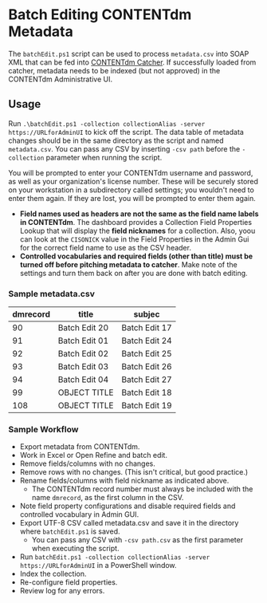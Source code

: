 # Batch Editing CONTENTdm Metadata
The `batchEdit.ps1` script can be used to process `metadata.csv` into SOAP XML that can be fed into [CONTENTdm Catcher](https://www.oclc.org/support/services/contentdm/help/add-ons-help/contentdm-catcher.en.html). If successfully loaded from catcher, metadata needs to be indexed (but not approved) in the CONTENTdm Administrative UI.

## Usage
Run `.\batchEdit.ps1 -collection collectionAlias -server https://URLforAdminUI` to kick off the script. The data table of metadata changes should be in the same directory as the script and named `metadata.csv`. You can pass any CSV by inserting `-csv path` before the `-collection` parameter when running the script.

You will be prompted to enter your CONTENTdm username and password, as well as your organization's license number. These will be securely stored on your workstation in a subdirectory called settings; you wouldn't need to enter them again. If they are lost, you will be prompted to enter them again.
  * **Field names used as headers are not the same as the field name labels in CONTENTdm**. The dashboard provides a Collection Field Properties Lookup that will display the **field nicknames** for a collection. Also, yoou can look at the `CISONICK` value in the Field Properties in the Admin Gui for the correct field name to use as the CSV header.
  * **Controlled vocabularies and required fields (other than title) must be turned off before pitching metadata to catcher**. Make note of the settings and turn them back on after you are done with batch editing.

### Sample metadata.csv
| dmrecord | title         | subjec        |
| -------- | ------------- | ------------- |
| 90       | Batch Edit 20 | Batch Edit 17 |
| 91       | Batch Edit 01 | Batch Edit 24 |
| 92       | Batch Edit 02 | Batch Edit 25 |
| 93       | Batch Edit 03 | Batch Edit 26 |
| 94       | Batch Edit 04 | Batch Edit 27 |
| 99       | OBJECT TITLE  | Batch Edit 18 |
| 108      | OBJECT TITLE  | Batch Edit 19 |

### Sample Workflow
- Export metadata from CONTENTdm.
- Work in Excel or Open Refine and batch edit.
- Remove fields/columns with no changes.
- Remove rows with no changes. (This isn't critical, but good practice.)
- Rename fields/columns with field nickname as indicated above.
  - The CONTENTdm record number must always be included with the name `dmrecord`, as the first column in the CSV.
- Note field property configurations and disable required fields and controlled vocabulary in Admin GUI.
- Export UTF-8 CSV called metadata.csv and save it in the directory where `batchEdit.ps1` is saved.
  - You can pass any CSV with `-csv path.csv` as the first parameter when executing the script.
- Run `batchEdit.ps1 -collection collectionAlias -server https://URLforAdminUI` in a PowerShell window.
- Index the collection.
- Re-configure field properties.
- Review log for any errors.